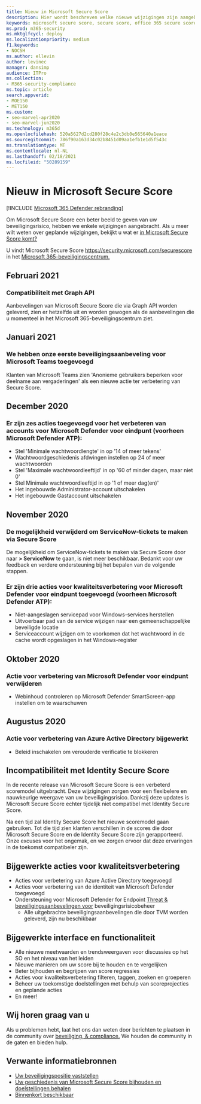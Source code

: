 ```yaml
---
title: Nieuw in Microsoft Secure Score
description: Hier wordt beschreven welke nieuwe wijzigingen zijn aangebracht in Microsoft Secure Score in het Microsoft 365-beveiligingscentrum.
keywords: microsoft secure score, secure score, office 365 secure score, microsoft-beveiligingsscore, microsoft 365-beveiligingscentrum
ms.prod: m365-security
ms.mktglfcycl: deploy
ms.localizationpriority: medium
f1.keywords:
- NOCSH
ms.author: ellevin
author: levinec
manager: dansimp
audience: ITPro
ms.collection:
- M365-security-compliance
ms.topic: article
search.appverid:
- MOE150
- MET150
ms.custom:
- seo-marvel-apr2020
- seo-marvel-jun2020
ms.technology: m365d
ms.openlocfilehash: 520a5627d2cd280f28c4e2c3db0e565640a1eace
ms.sourcegitcommit: 786f90a163d34c02b8451d09aa1efb1e1d5f543c
ms.translationtype: MT
ms.contentlocale: nl-NL
ms.lasthandoff: 02/18/2021
ms.locfileid: "50289159"
---
```

# <a name="whats-new-in-microsoft-secure-score"></a>Nieuw in Microsoft Secure Score

[!INCLUDE [Microsoft 365 Defender rebranding](../includes/microsoft-defender.md)]

Om Microsoft Secure Score een beter beeld te geven van uw beveiligingsrisico, hebben we enkele wijzigingen aangebracht. Als u meer wilt weten over geplande wijzigingen, bekijkt u wat er [in Microsoft Secure Score komt?](microsoft-secure-score-whats-coming.md)

U vindt Microsoft Secure Score https://security.microsoft.com/securescore in het [Microsoft 365-beveiligingscentrum.](overview-security-center.md)
    
## <a name="february-2021"></a>Februari 2021

### <a name="compatibility-with-graph-api"></a>Compatibiliteit met Graph API

Aanbevelingen van Microsoft Secure Score die via Graph API worden geleverd, zien er hetzelfde uit en worden gewogen als de aanbevelingen die u momenteel in het Microsoft 365-beveiligingscentrum ziet.

## <a name="january-2021"></a>Januari 2021

### <a name="added-our-first-security-recommendation-for-microsoft-teams"></a>We hebben onze eerste beveiligingsaanbeveling voor Microsoft Teams toegevoegd

Klanten van Microsoft Teams zien 'Anonieme gebruikers beperken voor deelname aan vergaderingen' als een nieuwe actie ter verbetering van Secure Score.

## <a name="december-2020"></a>December 2020

### <a name="added-six-accounts-related-improvement-actions-for-microsoft-defender-for-endpoint-previously-microsoft-defender-atp"></a>Er zijn zes acties toegevoegd voor het verbeteren van accounts voor Microsoft Defender voor eindpunt (voorheen Microsoft Defender ATP):

- Stel 'Minimale wachtwoordlengte' in op '14 of meer tekens'
- Wachtwoordgeschiedenis afdwingen instellen op 24 of meer wachtwoorden
- Stel 'Maximale wachtwoordleeftijd' in op '60 of minder dagen, maar niet 0'
- Stel Minimale wachtwoordleeftijd in op '1 of meer dag(en)'
- Het ingebouwde Administrator-account uitschakelen
- Het ingebouwde Gastaccount uitschakelen

## <a name="november-2020"></a>November 2020

### <a name="removed-the-ability-to-create-servicenow-tickets-through-secure-score"></a>De mogelijkheid verwijderd om ServiceNow-tickets te maken via Secure Score 

De mogelijkheid om ServiceNow-tickets te maken via Secure Score door naar **> ServiceNow** te gaan, is niet meer beschikbaar. Bedankt voor uw feedback en verdere ondersteuning bij het bepalen van de volgende stappen.

### <a name="added-three-services-related-improvement-actions-for-microsoft-defender-for-endpoint-previously-microsoft-defender-atp"></a>Er zijn drie acties voor kwaliteitsverbetering voor Microsoft Defender voor eindpunt toegevoegd (voorheen Microsoft Defender ATP):

- Niet-aangeslagen servicepad voor Windows-services herstellen
- Uitvoerbaar pad van de service wijzigen naar een gemeenschappelijke beveiligde locatie
- Serviceaccount wijzigen om te voorkomen dat het wachtwoord in de cache wordt opgeslagen in het Windows-register

## <a name="october-2020"></a>Oktober 2020

### <a name="remove-improvement-action-related-to-microsoft-defender-for-endpoint"></a>Actie voor verbetering van Microsoft Defender voor eindpunt verwijderen

- Webinhoud controleren op Microsoft Defender SmartScreen-app instellen om te waarschuwen

## <a name="august-2020"></a>Augustus 2020

### <a name="updated-improvement-action-for-azure-active-directory"></a>Actie voor verbetering van Azure Active Directory bijgewerkt

- Beleid inschakelen om verouderde verificatie te blokkeren

## <a name="incompatibility-with-identity-secure-score"></a>Incompatibiliteit met Identity Secure Score

In de recente release van Microsoft Secure Score is een verbeterd scoremodel uitgebracht. Deze wijzigingen zorgen voor een flexibelere en nauwkeurige weergave van uw beveiligingsrisico. Dankzij deze updates is Microsoft Secure Score echter tijdelijk niet compatibel met Identity Secure Score.

Na een tijd zal Identity Secure Score het nieuwe scoremodel gaan gebruiken. Tot die tijd zien klanten verschillen in de scores die door Microsoft Secure Score en de Identity Secure Score zijn gerapporteerd. Onze excuses voor het ongemak, en we zorgen ervoor dat deze ervaringen in de toekomst compatibeler zijn.

## <a name="updated-improvement-actions"></a>Bijgewerkte acties voor kwaliteitsverbetering

- Acties voor verbetering van Azure Active Directory toegevoegd
- Acties voor verbetering van de identiteit van Microsoft Defender toegevoegd
- Ondersteuning voor Microsoft Defender for Endpoint [Threat & beveiligingsaanbevelingen voor](https://docs.microsoft.com/windows/security/threat-protection/microsoft-defender-atp/next-gen-threat-and-vuln-mgt) beveiligingsrisicobeheer
    - Alle uitgebrachte beveiligingsaanbevelingen die door TVM worden geleverd, zijn nu beschikbaar

## <a name="updated-interface-and-functionality"></a>Bijgewerkte interface en functionaliteit

* Alle nieuwe meetwaarden en trendsweergaven voor discussies op het SO en het niveau van het leiden
* Nieuwe manieren om uw score bij te houden en te vergelijken
* Beter bijhouden en begrijpen van score regressies
* Acties voor kwaliteitsverbetering filteren, taggen, zoeken en groeperen
* Beheer uw toekomstige doelstellingen met behulp van scoreprojecties en geplande acties
* En meer!

## <a name="we-want-to-hear-from-you"></a>Wij horen graag van u

Als u problemen hebt, laat het ons dan weten door berichten te plaatsen in de community over [beveiliging, & compliance.](https://techcommunity.microsoft.com/t5/Security-Privacy-Compliance/bd-p/security_privacy) We houden de community in de gaten en bieden hulp.

## <a name="related-resources"></a>Verwante informatiebronnen

- [Uw beveiligingspositie vaststellen](microsoft-secure-score-improvement-actions.md)
- [Uw geschiedenis van Microsoft Secure Score bijhouden en doelstellingen behalen](microsoft-secure-score-history-metrics-trends.md)
- [Binnenkort beschikbaar](microsoft-secure-score-whats-coming.md)
